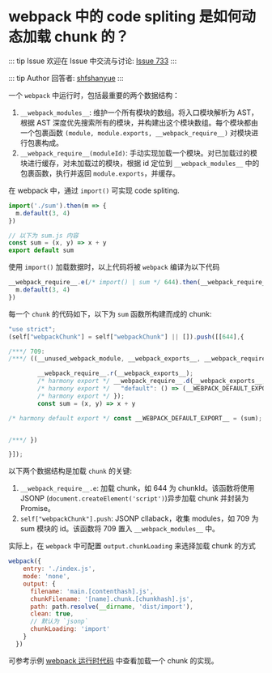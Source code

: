 # webpack 中的 code spliting 是如何动态加载 chunk 的？



::: tip Issue 
 欢迎在 Issue 中交流与讨论: [Issue 733](https://github.com/shfshanyue/Daily-Question/issues/733) 
:::

::: tip Author 
回答者: [shfshanyue](https://github.com/shfshanyue) 
:::

一个 `webpack` 中运行时，包括最重要的两个数据结构：

1. `__webpack_modules__`: 维护一个所有模块的数组。将入口模块解析为 AST，根据 AST 深度优先搜索所有的模块，并构建出这个模块数组。每个模块都由一个包裹函数 `(module, module.exports, __webpack_require__)` 对模块进行包裹构成。
2. `__webpack_require__(moduleId)`: 手动实现加载一个模块。对已加载过的模块进行缓存，对未加载过的模块，根据 id 定位到 `__webpack_modules__` 中的包裹函数，执行并返回 `module.exports`，并缓存。

在 webpack 中，通过 `import()` 可实现 code spliting.

``` js
import('./sum').then(m => {
  m.default(3, 4)
})

// 以下为 sum.js 内容
const sum = (x, y) => x + y
export default sum
```

使用 `import()` 加载数据时，以上代码将被 `webpack`  编译为以下代码

``` js
__webpack_require__.e(/* import() | sum */ 644).then(__webpack_require__.bind(__webpack_require__, 709)).then(m => {
  m.default(3, 4)
})
```

每一个 `chunk` 的代码如下，以下为 `sum` 函数所构建而成的 chunk:

``` js
"use strict";
(self["webpackChunk"] = self["webpackChunk"] || []).push([[644],{

/***/ 709:
/***/ ((__unused_webpack_module, __webpack_exports__, __webpack_require__) => {

        __webpack_require__.r(__webpack_exports__);
        /* harmony export */ __webpack_require__.d(__webpack_exports__, {
        /* harmony export */   "default": () => (__WEBPACK_DEFAULT_EXPORT__)
        /* harmony export */ });
        const sum = (x, y) => x + y

/* harmony default export */ const __WEBPACK_DEFAULT_EXPORT__ = (sum);


/***/ })

}]);
```

以下两个数据结构是加载 `chunk` 的关键:

1. `__webpack_require__.e`: 加载 chunk，如 644 为 chunkId。该函数将使用 JSONP (`document.createElement('script')`)异步加载 chunk 并封装为 Promise。
1. `self["webpackChunk"].push`: JSONP cllaback，收集 modules，如 709 为 sum 模块的 id。该函数将 709 置入  `__webpack_modules__` 中。

实际上，在 `webpack` 中可配置 `output.chunkLoading` 来选择加载 chunk 的方式

``` js
webpack({
    entry: './index.js',
    mode: 'none',
    output: {
      filename: 'main.[contenthash].js',
      chunkFilename: '[name].chunk.[chunkhash].js',
      path: path.resolve(__dirname, 'dist/import'),
      clean: true,
      // 默认为 `jsonp`
      chunkLoading: 'import'
    }
  })
```

可参考示例 [webpack 运行时代码](https://github.com/shfshanyue/node-examples/blob/master/engineering/webpack/code-spliting/example/runtime.js) 中查看加载一个 chunk 的实现。

